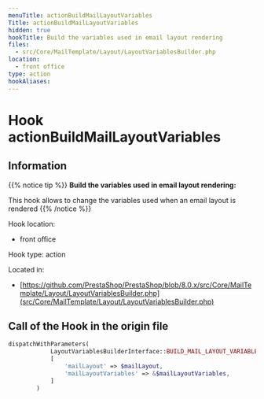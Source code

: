 ```yaml
---
menuTitle: actionBuildMailLayoutVariables
Title: actionBuildMailLayoutVariables
hidden: true
hookTitle: Build the variables used in email layout rendering
files:
  - src/Core/MailTemplate/Layout/LayoutVariablesBuilder.php
location:
  - front office
type: action
hookAliases:
---
```


# Hook actionBuildMailLayoutVariables

## Information

{{% notice tip %}}
**Build the variables used in email layout rendering:** 

This hook allows to change the variables used when an email layout is rendered
{{% /notice %}}

Hook location:
  - front office

Hook type: action

Located in: 
  - [https://github.com/PrestaShop/PrestaShop/blob/8.0.x/src/Core/MailTemplate/Layout/LayoutVariablesBuilder.php](src/Core/MailTemplate/Layout/LayoutVariablesBuilder.php)

## Call of the Hook in the origin file

```php
dispatchWithParameters(
            LayoutVariablesBuilderInterface::BUILD_MAIL_LAYOUT_VARIABLES_HOOK,
            [
                'mailLayout' => $mailLayout,
                'mailLayoutVariables' => &$mailLayoutVariables,
            ]
        )
```